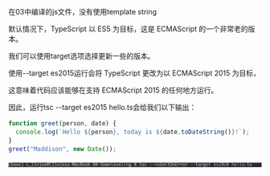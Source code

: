 在03中编译的js文件，没有使用template string

默认情况下，TypeScript 以 ES5 为目标，这是 ECMAScript 的一个非常老的版本。

我们可以使用target选项选择更新一些的版本。

使用--target es2015运行会将 TypeScript 更改为以 ECMAScript 2015 为目标，

这意味着代码应该能够在支持 ECMAScript 2015 的任何地方运行。

因此，运行tsc --target es2015 hello.ts会给我们以下输出：

```js
function greet(person, date) {
  console.log(`Hello ${person}, today is ${date.toDateString()}!`);
}
greet("Maddison", new Date());

```

![alt text](image.png)